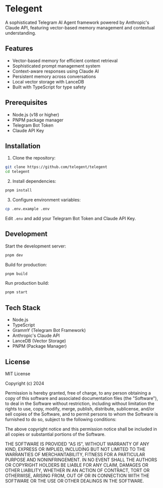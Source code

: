 # Telegent

A sophisticated Telegram AI Agent framework powered by Anthropic's Claude API, featuring vector-based memory management and contextual understanding.

## Features

- Vector-based memory for efficient context retrieval
- Sophisticated prompt management system
- Context-aware responses using Claude AI
- Persistent memory across conversations
- Local vector storage with LanceDB
- Built with TypeScript for type safety

## Prerequisites

- Node.js (v18 or higher)
- PNPM package manager
- Telegram Bot Token
- Claude API Key

## Installation

1. Clone the repository:

```bash
git clone https://github.com/telegent/telegent
cd telegent
```

2. Install dependencies:

```bash
pnpm install
```

3. Configure environment variables:

```bash
cp .env.example .env
```

Edit `.env` and add your Telegram Bot Token and Claude API Key.

## Development

Start the development server:

```bash
pnpm dev
```

Build for production:

```bash
pnpm build
```

Run production build:

```bash
pnpm start
```

## Tech Stack

- Node.js
- TypeScript
- GrammY (Telegram Bot Framework)
- Anthropic's Claude API
- LanceDB (Vector Storage)
- PNPM (Package Manager)

## License

MIT License

Copyright (c) 2024

Permission is hereby granted, free of charge, to any person obtaining a copy
of this software and associated documentation files (the "Software"), to deal
in the Software without restriction, including without limitation the rights
to use, copy, modify, merge, publish, distribute, sublicense, and/or sell
copies of the Software, and to permit persons to whom the Software is
furnished to do so, subject to the following conditions:

The above copyright notice and this permission notice shall be included in all
copies or substantial portions of the Software.

THE SOFTWARE IS PROVIDED "AS IS", WITHOUT WARRANTY OF ANY KIND, EXPRESS OR
IMPLIED, INCLUDING BUT NOT LIMITED TO THE WARRANTIES OF MERCHANTABILITY,
FITNESS FOR A PARTICULAR PURPOSE AND NONINFRINGEMENT. IN NO EVENT SHALL THE
AUTHORS OR COPYRIGHT HOLDERS BE LIABLE FOR ANY CLAIM, DAMAGES OR OTHER
LIABILITY, WHETHER IN AN ACTION OF CONTRACT, TORT OR OTHERWISE, ARISING FROM,
OUT OF OR IN CONNECTION WITH THE SOFTWARE OR THE USE OR OTHER DEALINGS IN THE
SOFTWARE.
